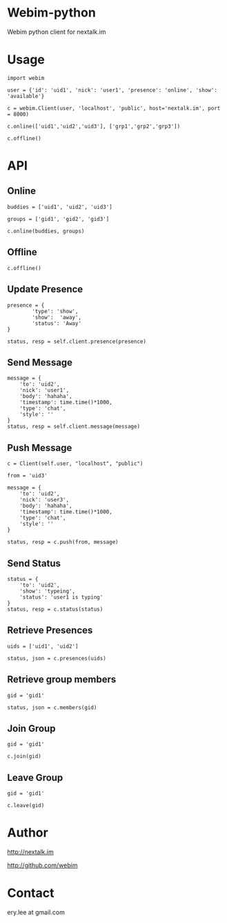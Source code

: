 
Webim-python
============

Webim python client for nextalk.im


Usage
=====


	import webim 

	user = {'id': 'uid1', 'nick': 'user1', 'presence': 'online', 'show': 'available'}

	c = webim.Client(user, 'localhost', 'public', host='nextalk.im', port = 8000)

	c.online(['uid1','uid2','uid3'], ['grp1','grp2','grp3'])

	c.offline()

API
===

Online
------
    
    buddies = ['uid1', 'uid2', 'uid3']
    
    groups = ['gid1', 'gid2', 'gid3']

    c.online(buddies, groups)

Offline
-------

    c.offline()


Update Presence
---------------

    presence = {
            'type': 'show',
            'show':  'away',
            'status': 'Away' 
    }

    status, resp = self.client.presence(presence)

Send Message
-------------

    message = {
        'to': 'uid2',
        'nick': 'user1',
        'body': 'hahaha',
        'timestamp': time.time()*1000,
        'type': 'chat',
        'style': '' 
    }
    status, resp = self.client.message(message)

Push Message
-------------

    c = Client(self.user, "localhost", "public")

    from = 'uid3'

    message = {
        'to': 'uid2',
        'nick': 'user3',
        'body': 'hahaha',
        'timestamp': time.time()*1000,
        'type': 'chat',
        'style': '' 
    }

    status, resp = c.push(from, message) 

Send Status
-----------

    status = {
        'to': 'uid2',
        'show': 'typeing',
        'status': 'user1 is typing' 
    }
    status, resp = c.status(status)


Retrieve Presences
------------------

    uids = ['uid1', 'uid2']

    status, json = c.presences(uids)


Retrieve group members
----------------------

    gid = 'gid1'

    status, json = c.members(gid)

Join Group
----------

    gid = 'gid1'

    c.join(gid)   


Leave Group
-----------

    gid = 'gid1'

    c.leave(gid)


Author
============

http://nextalk.im

http://github.com/webim

Contact
============

ery.lee at gmail.com


